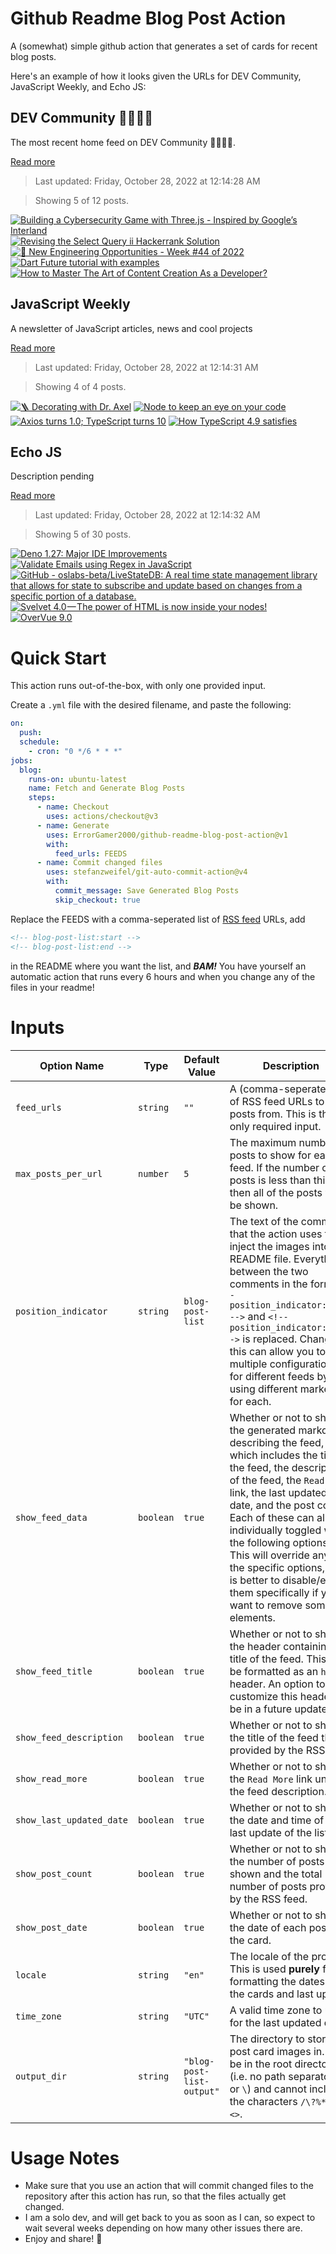 # Github Readme Blog Post Action

A (somewhat) simple github action that generates a set of cards for recent blog posts.

Here's an example of how it looks given the URLs for DEV Community, JavaScript Weekly, and Echo JS:

<!-- post-list:start -->
## DEV Community 👩‍💻👨‍💻

The most recent home feed on DEV Community 👩‍💻👨‍💻.

[Read more](https://dev.to)
> Last updated: Friday, October 28, 2022 at 12:14:28 AM

> Showing 5 of 12 posts.

[![Building a Cybersecurity Game with Three.js - Inspired by Google’s Interland](https://raw.githubusercontent.com/ErrorGamer2000/github-readme-blog-post-action/main/generated_files/DEV_Community_👩‍💻👨‍💻/Building_a_Cybersecurity_Game_with_Three.js_-_Inspired_by_Google’s_Interland.svg)](https://dev.to/saminarp/building-a-cybersecurity-game-with-threejs-inspired-by-googles-interland-36k6)
[![Revising the Select Query ii Hackerrank Solution](https://raw.githubusercontent.com/ErrorGamer2000/github-readme-blog-post-action/main/generated_files/DEV_Community_👩‍💻👨‍💻/Revising_the_Select_Query_ii_Hackerrank_Solution.svg)](https://dev.to/realnamehidden1/revising-the-select-query-ii-hackerrank-solution-285e)
[![🤖 New Engineering Opportunities - Week #44 of 2022](https://raw.githubusercontent.com/ErrorGamer2000/github-readme-blog-post-action/main/generated_files/DEV_Community_👩‍💻👨‍💻/🤖_New_Engineering_Opportunities_-_Week__44_of_2022.svg)](https://dev.to/shman/new-engineering-opportunities-week-44-of-2022-4jek)
[![Dart Future tutorial with examples](https://raw.githubusercontent.com/ErrorGamer2000/github-readme-blog-post-action/main/generated_files/DEV_Community_👩‍💻👨‍💻/Dart_Future_tutorial_with_examples.svg)](https://dev.to/tienbku/dart-future-tutorial-with-examples-kpo)
[![How to Master The Art of Content Creation As a Developer?](https://raw.githubusercontent.com/ErrorGamer2000/github-readme-blog-post-action/main/generated_files/DEV_Community_👩‍💻👨‍💻/How_to_Master_The_Art_of_Content_Creation_As_a_Developer_.svg)](https://dev.to/patilganesh1010/how-to-master-the-art-of-content-creation-as-a-developer-kpn)


## JavaScript Weekly

A newsletter of JavaScript articles, news and cool projects

[Read more](https://javascriptweekly.com/)
> Last updated: Friday, October 28, 2022 at 12:14:31 AM

> Showing 4 of 4 posts.

[![🪜 Decorating with Dr. Axel](https://raw.githubusercontent.com/ErrorGamer2000/github-readme-blog-post-action/main/generated_files/JavaScript_Weekly/🪜_Decorating_with_Dr._Axel.svg)](https://javascriptweekly.com/issues/611)
[![Node to keep an eye on your code](https://raw.githubusercontent.com/ErrorGamer2000/github-readme-blog-post-action/main/generated_files/JavaScript_Weekly/Node_to_keep_an_eye_on_your_code.svg)](https://javascriptweekly.com/issues/610)
[![Axios turns 1.0; TypeScript turns 10](https://raw.githubusercontent.com/ErrorGamer2000/github-readme-blog-post-action/main/generated_files/JavaScript_Weekly/Axios_turns_1.0;_TypeScript_turns_10.svg)](https://javascriptweekly.com/issues/609)
[![How TypeScript 4.9 satisfies](https://raw.githubusercontent.com/ErrorGamer2000/github-readme-blog-post-action/main/generated_files/JavaScript_Weekly/How_TypeScript_4.9_satisfies.svg)](https://javascriptweekly.com/issues/608)


## Echo JS

Description pending

[Read more](
http://www.echojs.com
)
> Last updated: Friday, October 28, 2022 at 12:14:32 AM

> Showing 5 of 30 posts.

[![Deno 1.27: Major IDE Improvements](https://raw.githubusercontent.com/ErrorGamer2000/github-readme-blog-post-action/main/generated_files/_Echo_JS_/Deno_1.27__Major_IDE_Improvements.svg)](https://deno.com/blog/v1.27)
[![Validate Emails using Regex in JavaScript](https://raw.githubusercontent.com/ErrorGamer2000/github-readme-blog-post-action/main/generated_files/_Echo_JS_/Validate_Emails_using_Regex_in_JavaScript.svg)](
https://masteringjs.io/tutorials/fundamentals/email-regex
)
[![GitHub - oslabs-beta/LiveStateDB: A real time state management library that allows for state to subscribe and update based on changes from a specific portion of a database.](https://raw.githubusercontent.com/ErrorGamer2000/github-readme-blog-post-action/main/generated_files/_Echo_JS_/GitHub_-_oslabs-beta_LiveStateDB__A_real_time_state_management_library_that_allows_for_state_to_subscribe_and_update_based_on_changes_from_a_specific_portion_of_a_database..svg)](https://github.com/oslabs-beta/LiveStateDB)
[![Svelvet 4.0 — The power of HTML is now inside your nodes!](https://raw.githubusercontent.com/ErrorGamer2000/github-readme-blog-post-action/main/generated_files/_Echo_JS_/Svelvet_4.0_—_The_power_of_HTML_is_now_inside_your_nodes!.svg)](https://medium.com/@MauricioACastro/svelvet-4-0-the-power-of-html-is-now-inside-your-nodes-3d96823096e3)
[![OverVue 9.0](https://raw.githubusercontent.com/ErrorGamer2000/github-readme-blog-post-action/main/generated_files/_Echo_JS_/OverVue_9.0.svg)](https://medium.com/@disscravis/overvue-9-0-58d5feb3dd36)


<!-- post-list:end -->

# Quick Start

This action runs out-of-the-box, with only one provided input.

Create a `.yml` file with the desired filename, and paste the following:

```yml
on:
  push:
  schedule:
    - cron: "0 */6 * * *"
jobs:
  blog:
    runs-on: ubuntu-latest
    name: Fetch and Generate Blog Posts
    steps:
      - name: Checkout
        uses: actions/checkout@v3
      - name: Generate
        uses: ErrorGamer2000/github-readme-blog-post-action@v1
        with:
          feed_urls: FEEDS
      - name: Commit changed files
        uses: stefanzweifel/git-auto-commit-action@v4
        with:
          commit_message: Save Generated Blog Posts
          skip_checkout: true
```

Replace the FEEDS with a comma-seperated list of [RSS feed](https://rss.com/blog/how-do-rss-feeds-work/) URLs, add

```md
<!-- blog-post-list:start -->
<!-- blog-post-list:end -->
```

in the README where you want the list, and **_BAM!_** You have yourself an automatic action that runs every 6 hours and when you change any of the files in your readme!

# Inputs

<table>
  <thead>
    <tr>
      <th>Option Name</th>
      <th>Type</th>
      <th>Default Value</th>
      <th>Description</th>
    </tr>
  </thead>
  <tbody>
    <tr>
      <td><code>feed_urls</code></td>
      <td><code>string</code></td>
      <td><code>""</code></td>
      <td>A (comma-seperated) list of RSS feed URLs to load posts from. This is the only required input.</td>
    </tr>
    <tr>
      <td><code>max_posts_per_url</code></td>
      <td><code>number</code></td>
      <td><code>5</code></td>
      <td>The maximum number of posts to show for each feed. If the number of posts is less than this, then all of the posts will be shown.</td>
    </tr>
    <tr>
      <td><code>position_indicator</code></td>
      <td><code>string</code></td>
      <td><code>blog-post-list</code></td>
      <td>The text of the comments that the action uses to inject the images into the README file. Everything between the two comments in the form <code>&lt;!-- position_indicator:start --&gt;</code> and <code>&lt;!-- position_indicator:end --&gt;</code> is replaced. Changing this can allow you to use multiple configurations for different feeds by using different markers for each.</td>
    </tr>
    <tr>
      <td><code>show_feed_data</code></td>
      <td><code>boolean</code></td>
      <td><code>true</code></td>
      <td>Whether or not to show the generated markdown describing the feed, which includes the title of the feed, the description of the feed, the <code>Read More</code> link, the last updated date, and the post count. Each of these can also be individually toggled with the following options. This will override any of the specific options, so it is better to disable/enable them specifically if you want to remove some elements.</td>
    </tr>
    <tr>
      <td><code>show_feed_title</code></td>
      <td><code>boolean</code></td>
      <td><code>true</code></td>
      <td>Whether or not to show the header containing the title of the feed. This will be formatted as an <code>h2</code> header. An option to customize this header will be in a future update.</td>
    </tr>
    <tr>
      <td><code>show_feed_description</code></td>
      <td><code>boolean</code></td>
      <td><code>true</code></td>
      <td>Whether or not to show the title of the feed that is provided by the RSS feed.</td>
    </tr>
    <tr>
      <td><code>show_read_more</code></td>
      <td><code>boolean</code></td>
      <td><code>true</code></td>
      <td>Whether or not to show the <code>Read More</code> link under the feed description.</td>
    </tr>
    <tr>
      <td><code>show_last_updated_date</code></td>
      <td><code>boolean</code></td>
      <td><code>true</code></td>
      <td>Whether or not to show the date and time of the last update of the list.</td>
    </tr>
    <tr>
      <td><code>show_post_count</code></td>
      <td><code>boolean</code></td>
      <td><code>true</code></td>
      <td>Whether or not to show the number of posts shown and the total number of posts provided by the RSS feed.</td>
    </tr>
    <tr>
      <td><code>show_post_date</code></td>
      <td><code>boolean</code></td>
      <td><code>true</code></td>
      <td>Whether or not to show the date of each post on the card.</td>
    </tr>
    <tr>
      <td><code>locale</code></td>
      <td><code>string</code></td>
      <td><code>"en"</code></td>
      <td>The locale of the project. This is used <strong>purely</strong> for formatting the dates of the cards and last update.</td>
    </tr>
    <tr>
      <td><code>time_zone</code></td>
      <td><code>string</code></td>
      <td><code>"UTC"</code></td>
      <td>A valid time zone to use for the last updated date.</td>
    </tr>
    <tr>
      <td><code>output_dir</code></td>
      <td><code>string</code></td>
      <td><code>"blog-post-list-output"</code></td>
      <td>The directory to store the post card images in. Must be in the root directory (i.e. no path separators <code>/</code> or <code>\</code>) and cannot include the characters <code>/\?%*:|"&lt;&gt;</code>.</td>
    </tr>
<!--
    <tr>
      <td><code></code></td>
      <td><cde></cde></td>
      <td><code></code></td>
      <td></td>
    </tr>
-->
  </tbody>
</table>

# Usage Notes

- Make sure that you use an action that will commit changed files to the repository after this action has run, so that the files actually get changed.
- I am a solo dev, and will get back to you as soon as I can, so expect to wait several weeks depending on how many other issues there are.
- Enjoy and share! 🤗
